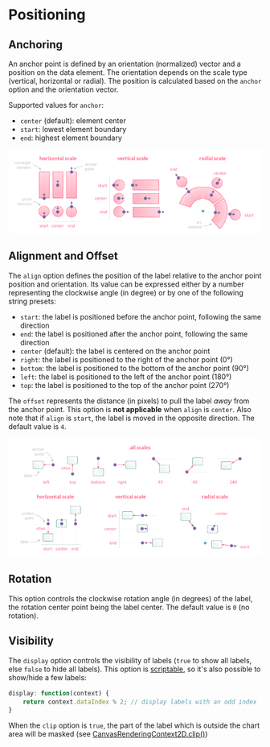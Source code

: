 # Positioning

## Anchoring

An anchor point is defined by an orientation (normalized) vector and a position on the data element. The orientation depends on the scale type (vertical, horizontal or radial). The position is calculated based on the `anchor` option and the orientation vector.

Supported values for `anchor`:
- `center` (default): element center
- `start`: lowest element boundary
- `end`: highest element boundary

![chartjs-plugin-datalabels](assets/anchor.png)

## Alignment and Offset

The `align` option defines the position of the label relative to the anchor point position and orientation. Its value can be expressed either by a number representing the clockwise angle (in degree) or by one of the following string presets:
- `start`: the label is positioned before the anchor point, following the same direction
- `end`: the label is positioned after the anchor point, following the same direction
- `center` (default): the label is centered on the anchor point
- `right`: the label is positioned to the right of the anchor point (0°)
- `bottom`: the label is positioned to the bottom of the anchor point (90°)
- `left`: the label is positioned to the left of the anchor point (180°)
- `top`: the label is positioned to the top of the anchor point (270°)

The `offset` represents the distance (in pixels) to pull the label *away* from the anchor point. This option is **not applicable** when `align` is `center`. Also note that if `align` is `start`, the label is moved in the opposite direction. The default value is `4`.

![chartjs-plugin-datalabels](assets/align.png)

## Rotation

This option controls the clockwise rotation angle (in degrees) of the label, the rotation center point being the label center. The default value is `0` (no rotation).

## Visibility

The `display` option controls the visibility of labels (`true` to show all labels, else `false` to hide all labels). This option is [scriptable](options.md#scriptable-options), so it's also possible to show/hide a few labels:

```javascript
display: function(context) {
    return context.dataIndex % 2; // display labels with an odd index
}
```

When the `clip` option is `true`, the part of the label which is outside the chart area will be masked (see [CanvasRenderingContext2D.clip()](https://developer.mozilla.org/en-US/docs/Web/API/CanvasRenderingContext2D/clip))
